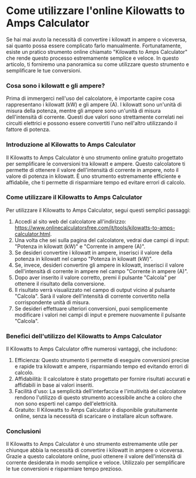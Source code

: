 Come utilizzare l'online Kilowatts to Amps Calculator
=====================================================

Se hai mai avuto la necessità di convertire i kilowatt in ampere o viceversa, sai quanto possa essere complicato farlo manualmente. Fortunatamente, esiste un pratico strumento online chiamato "Kilowatts to Amps Calculator" che rende questo processo estremamente semplice e veloce. In questo articolo, ti forniremo una panoramica su come utilizzare questo strumento e semplificare le tue conversioni.

### Cosa sono i kilowatt e gli ampere?

Prima di immergerci nell'uso del calcolatore, è importante capire cosa rappresentano i kilowatt (kW) e gli ampere (A). I kilowatt sono un'unità di misura della potenza, mentre gli ampere sono un'unità di misura dell'intensità di corrente. Questi due valori sono strettamente correlati nei circuiti elettrici e possono essere convertiti l'uno nell'altro utilizzando il fattore di potenza.

### Introduzione al Kilowatts to Amps Calculator

Il Kilowatts to Amps Calculator è uno strumento online gratuito progettato per semplificare le conversioni tra kilowatt e ampere. Questo calcolatore ti permette di ottenere il valore dell'intensità di corrente in ampere, noto il valore di potenza in kilowatt. È uno strumento estremamente efficiente e affidabile, che ti permette di risparmiare tempo ed evitare errori di calcolo.

### Come utilizzare il Kilowatts to Amps Calculator

Per utilizzare il Kilowatts to Amps Calculator, segui questi semplici passaggi:

1. Accedi al sito web del calcolatore all'indirizzo: <https://www.onlinecalculatorsfree.com/it/tools/kilowatts-to-amps-calculator.html>.
2. Una volta che sei sulla pagina del calcolatore, vedrai due campi di input: "Potenza in kilowatt (kW)" e "Corrente in ampere (A)".
3. Se desideri convertire i kilowatt in ampere, inserisci il valore della potenza in kilowatt nel campo "Potenza in kilowatt (kW)".
4. Se, invece, desideri convertire gli ampere in kilowatt, inserisci il valore dell'intensità di corrente in ampere nel campo "Corrente in ampere (A)".
5. Dopo aver inserito il valore corretto, premi il pulsante "Calcola" per ottenere il risultato della conversione.
6. Il risultato verrà visualizzato nel campo di output vicino al pulsante "Calcola". Sarà il valore dell'intensità di corrente convertito nella corrispondente unità di misura.
7. Se desideri effettuare ulteriori conversioni, puoi semplicemente modificare i valori nei campi di input e premere nuovamente il pulsante "Calcola".

### Benefici dell'utilizzo del Kilowatts to Amps Calculator

Il Kilowatts to Amps Calculator offre numerosi vantaggi, che includono:

1. Efficienza: Questo strumento ti permette di eseguire conversioni precise e rapide tra kilowatt e ampere, risparmiando tempo ed evitando errori di calcolo.
2. Affidabilità: Il calcolatore è stato progettato per fornire risultati accurati e affidabili in base ai valori inseriti.
3. Facilità d'uso: La semplicità dell'interfaccia e l'intuitività del calcolatore rendono l'utilizzo di questo strumento accessibile anche a coloro che non sono esperti nel campo dell'elettricità.
4. Gratuito: Il Kilowatts to Amps Calculator è disponibile gratuitamente online, senza la necessità di scaricare o installare alcun software.

### Conclusioni

Il Kilowatts to Amps Calculator è uno strumento estremamente utile per chiunque abbia la necessità di convertire i kilowatt in ampere o viceversa. Grazie a questo calcolatore online, puoi ottenere il valore dell'intensità di corrente desiderata in modo semplice e veloce. Utilizzalo per semplificare le tue conversioni e risparmiare tempo prezioso.